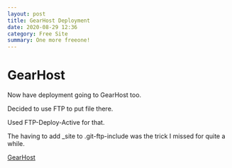 ```yaml
---
layout: post
title: GearHost Deployment
date: 2020-08-29 12:36
category: Free Site
summary: One more freeone!
---
```

# GearHost

Now have deployment going to GearHost too.

Decided to use FTP to put file there.

Used FTP-Deploy-Active for that.

The having to add _site to .git-ftp-include was the trick I missed for quite a while.

[GearHost](http://test.jeffj.com)
